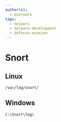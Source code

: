```yaml
---
author(s):
  - Userware
tags:
  - helpers
  - malware-development
  - defense-evasion
---
```

# Snort

## Linux

```
/var/log/snort/
```

## Windows

```
C:\Snort\log\
```